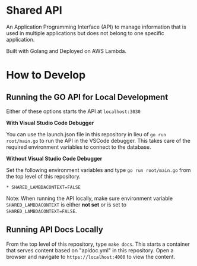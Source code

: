 # Shared API

An Application Programming Interface (API) to manage information that is used in multiple applications but does not belong to one specific application.

Built with Golang and Deployed on AWS Lambda.

# How to Develop

## Running the GO API for Local Development

Either of these options starts the API at `localhost:3030`

**With Visual Studio Code Debugger**

You can use the launch.json file in this repository in lieu of `go run root/main.go` to run the API in the VSCode debugger. This takes care of the required environment variables to connect to the database.

**Without Visual Studio Code Debugger**

Set the following environment variables and type `go run root/main.go` from the top level of this repository.

    * SHARED_LAMBDACONTEXT=FALSE

Note: When running the API locally, make sure environment variable `SHARED_LAMBDACONTEXT` is either **not set** or is set to `SHARED_LAMBDACONTEXT=FALSE`.

## Running API Docs Locally

From the top level of this repository, type `make docs`. This starts a container that serves content based on "apidoc.yml" in this repository.
Open a browser and navigate to `https://localhost:4000` to view the content.
